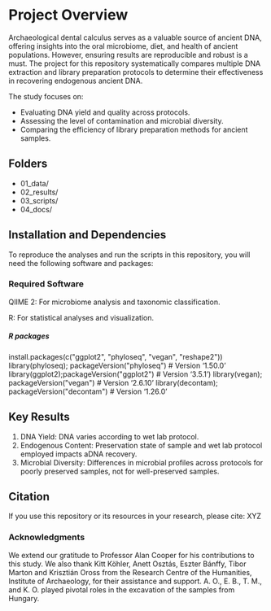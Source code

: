 # Project Overview
Archaeological dental calculus serves as a valuable source of ancient DNA, offering insights into the oral microbiome, diet, and health of ancient populations. However, ensuring results are reproducible and robust is a must. The project for this repository systematically compares multiple DNA extraction and library preparation protocols to determine their effectiveness in recovering endogenous ancient DNA.

The study focuses on:

- Evaluating DNA yield and quality across protocols.
- Assessing the level of contamination and microbial diversity.
- Comparing the efficiency of library preparation methods for ancient samples.

## Folders 
- 01_data/
- 02_results/
- 03_scripts/
- 04_docs/

## Installation and Dependencies
To reproduce the analyses and run the scripts in this repository, you will need the following software and packages:

### Required Software
QIIME 2: For microbiome analysis and taxonomic classification.

R: For statistical analyses and visualization.

##### R packages 
install.packages(c("ggplot2", "phyloseq", "vegan", "reshape2"))
library(phyloseq); packageVersion("phyloseq") # Version ‘1.50.0’
library(ggplot2);packageVersion("ggplot2") # Version ‘3.5.1’)
library(vegan); packageVersion("vegan") # Version ‘2.6.10’
library(decontam); packageVersion("decontam") # Version ‘1.26.0’


## Key Results
1. DNA Yield: DNA varies according to wet lab protocol. 
2. Endogenous Content: Preservation state of sample and wet lab protocol employed impacts aDNA recovery.
3. Microbial Diversity: Differences in microbial profiles across protocols for poorly preserved samples, not for well-preserved samples.

## Citation
If you use this repository or its resources in your research, please cite:
XYZ

### Acknowledgments 

We extend our gratitude to Professor Alan Cooper for his contributions to this study. We also thank Kitt Köhler, Anett Osztás, Eszter Bánffy, Tibor Marton and Krisztián Oross from the Research Centre of the Humanities, Institute of Archaeology, for their assistance and support. A. O., E. B., T. M., and K. O. played pivotal roles in the excavation of the samples from Hungary. 


